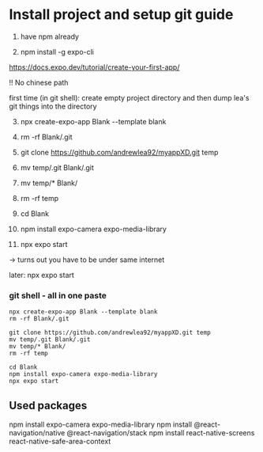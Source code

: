 # Install project and setup git guide
1. have npm already

2. npm install -g expo-cli

https://docs.expo.dev/tutorial/create-your-first-app/

!! No chinese path

first time (in git shell): create empty project directory and then dump lea's git things into the directory

3. npx create-expo-app Blank --template blank

4. rm -rf Blank/.git

5. git clone https://github.com/andrewlea92/myappXD.git temp

6. mv temp/.git Blank/.git

7. mv temp/* Blank/

8. rm -rf temp

9. cd Blank

10. npm install expo-camera expo-media-library

11. npx expo start

-> turns out you have to be under same internet 

later: npx expo start

### git shell - all in one paste
```
npx create-expo-app Blank --template blank
rm -rf Blank/.git

git clone https://github.com/andrewlea92/myappXD.git temp
mv temp/.git Blank/.git
mv temp/* Blank/
rm -rf temp

cd Blank
npm install expo-camera expo-media-library
npx expo start

```

## Used packages

npm install expo-camera expo-media-library
npm install @react-navigation/native @react-navigation/stack
npm install react-native-screens react-native-safe-area-context